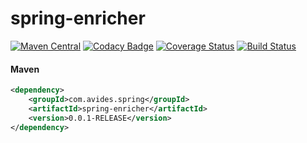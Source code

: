 spring-enricher
============

[![Maven Central](https://maven-badges.herokuapp.com/maven-central/com.avides.spring/spring-enricher/badge.svg)](https://maven-badges.herokuapp.com/maven-central/com.avides.spring/spring-enricher)
[![Codacy Badge](https://api.codacy.com/project/badge/grade/49fe00fd4ec843b6ac21b2d3996f2de9)](https://www.codacy.com/app/developer_6/spring-enricher)
[![Coverage Status](https://coveralls.io/repos/github/avides/spring-enricher/badge.svg?branch=master)](https://coveralls.io/github/avides/spring-enricher?branch=master)
[![Build Status](https://travis-ci.org/avides/spring-enricher.svg?branch=master)](https://travis-ci.org/avides/spring-enricher)

#### Maven
```xml
<dependency>
    <groupId>com.avides.spring</groupId>
    <artifactId>spring-enricher</artifactId>
    <version>0.0.1-RELEASE</version>
</dependency>
```
